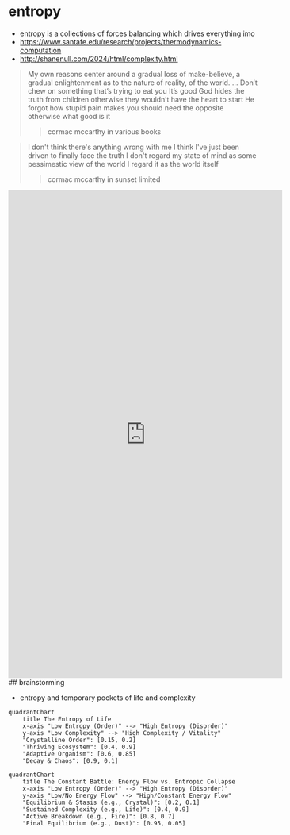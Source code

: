 # entropy

- entropy is a collections of forces balancing which drives everything imo
- <https://www.santafe.edu/research/projects/thermodynamics-computation>
- <http://shanenull.com/2024/html/complexity.html>

> My own reasons center around a gradual loss of make-believe, a gradual enlightenment as to the nature of reality, of the world.  ... Don’t chew on something that’s trying to eat you It’s good God hides the truth from children otherwise they wouldn’t have the heart to start He forgot how stupid pain makes you should need the opposite otherwise what good is it
>> cormac mccarthy in various books

> I don't think there's anything wrong with me I think I've just been driven to finally face the truth I don't regard my state of mind as some pessimestic view of the world I regard it as the world itself
>> cormac mccarthy in sunset limited

<iframe width="553" height="983" src="https://www.youtube.com/embed/2wXMMjSlHAM" title="Are We Going Extinct..?" frameborder="0" allow="accelerometer; autoplay; clipboard-write; encrypted-media; gyroscope; picture-in-picture; web-share" referrerpolicy="strict-origin-when-cross-origin" allowfullscreen></iframe>
## brainstorming

- entropy and temporary pockets of life and complexity

```mermaid
quadrantChart
    title The Entropy of Life
    x-axis "Low Entropy (Order)" --> "High Entropy (Disorder)"
    y-axis "Low Complexity" --> "High Complexity / Vitality"
    "Crystalline Order": [0.15, 0.2]
    "Thriving Ecosystem": [0.4, 0.9]
    "Adaptive Organism": [0.6, 0.85]
    "Decay & Chaos": [0.9, 0.1]
```

```mermaid
quadrantChart
    title The Constant Battle: Energy Flow vs. Entropic Collapse
    x-axis "Low Entropy (Order)" --> "High Entropy (Disorder)"
    y-axis "Low/No Energy Flow" --> "High/Constant Energy Flow"
    "Equilibrium & Stasis (e.g., Crystal)": [0.2, 0.1]
    "Sustained Complexity (e.g., Life)": [0.4, 0.9]
    "Active Breakdown (e.g., Fire)": [0.8, 0.7]
    "Final Equilibrium (e.g., Dust)": [0.95, 0.05]
```
